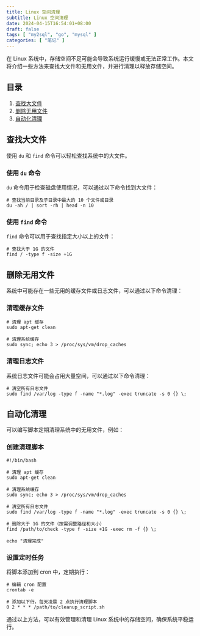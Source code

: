 ```yaml
---
title: Linux 空间清理
subtitle: Linux 空间清理
date: 2024-04-15T16:54:01+08:00
draft: false
tags: [ "my2sql", "go", "mysql" ]
categories: [ "笔记" ]
---
```


在 Linux 系统中，存储空间不足可能会导致系统运行缓慢或无法正常工作。本文将介绍一些方法来查找大文件和无用文件，并进行清理以释放存储空间。

## 目录

1. [查找大文件](#查找大文件)
2. [删除无用文件](#删除无用文件)
3. [自动化清理](#自动化清理)

## 查找大文件

使用 `du` 和 `find` 命令可以轻松查找系统中的大文件。

### 使用 `du` 命令

`du` 命令用于检查磁盘使用情况，可以通过以下命令找到大文件：

```shell
# 查找当前目录及子目录中最大的 10 个文件或目录
du -ah / | sort -rh | head -n 10
```

### 使用 `find` 命令

`find` 命令可以用于查找指定大小以上的文件：

```shell
# 查找大于 1G 的文件
find / -type f -size +1G
```

## 删除无用文件

系统中可能存在一些无用的缓存文件或日志文件，可以通过以下命令清理：

### 清理缓存文件

```shell
# 清理 apt 缓存
sudo apt-get clean

# 清理系统缓存
sudo sync; echo 3 > /proc/sys/vm/drop_caches
```

### 清理日志文件

系统日志文件可能会占用大量空间，可以通过以下命令清理：

```shell
# 清空所有日志文件
sudo find /var/log -type f -name "*.log" -exec truncate -s 0 {} \;
```

## 自动化清理

可以编写脚本定期清理系统中的无用文件，例如：

### 创建清理脚本

```shell
#!/bin/bash

# 清理 apt 缓存
sudo apt-get clean

# 清理系统缓存
sudo sync; echo 3 > /proc/sys/vm/drop_caches

# 清空所有日志文件
sudo find /var/log -type f -name "*.log" -exec truncate -s 0 {} \;

# 删除大于 1G 的文件（按需调整路径和大小）
find /path/to/check -type f -size +1G -exec rm -f {} \;

echo "清理完成"
```

### 设置定时任务

将脚本添加到 cron 中，定期执行：

```shell
# 编辑 cron 配置
crontab -e

# 添加以下行，每天凌晨 2 点执行清理脚本
0 2 * * * /path/to/cleanup_script.sh
```

通过以上方法，可以有效管理和清理 Linux 系统中的存储空间，确保系统平稳运行。
